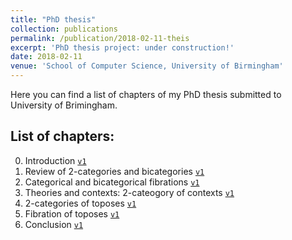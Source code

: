 ```yaml
---
title: "PhD thesis"
collection: publications
permalink: /publication/2018-02-11-theis
excerpt: 'PhD thesis project: under construction!'
date: 2018-02-11
venue: 'School of Computer Science, University of Birmingham'
---
```


<!-- include it up there if you have it
citation: 'Your Name, You. (2009). &quot;Paper Title Number 1.&quot; <i>Journal 1</i>. 1(1).'
-->
<!-- include it up there if you have it
paperurl: 'http://sinhp.github.io/files/draft/phd-thesis-early-draft.pdf'
-->


Here you can find a list of chapters of my PhD thesis submitted to University of Brimingham.



## List of chapters: 


0. Introduction [`v1`]()
1. Review of 2-categories and bicategories [`v1`]()
2. Categorical and bicategorical fibrations [`v1`]()
3. Theories and contexts: 2-cateogory of contexts [`v1`]()
3. 2-categories of toposes [`v1`]()
5. Fibration of toposes [`v1`]()
6. Conclusion [`v1`]()


<!--
Recommended citation: Your Name, You. (2009). "Paper Title Number 1." <i>Journal 1</i>. 1(1).
-->
